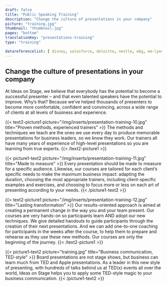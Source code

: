 ```yaml
---
draft: false
title: "Public Speaking Training"
description: "Change the culture of presentations in your company"
picture: "training.jpg"
thumbnail: "thumbnail.jpg"
pages: "bottom"
translationKey: "presentations-training"
type: "training"

datareferencelist: [ disney, salesforce, deloitte, nestle, wbg, em-lyon, colombus-consulting, business-france, bpce, bouygues, edf, colas ]
---
```


## Change the culture of presentations in your company

At Ideas on Stage, we believe that everybody has the potential to become a successful presenter – and that even talented speakers have the potential to improve. Why’s that? Because we’ve helped thousands of presenters to become more comfortable, confident and convincing, across a wide range of clients at all levels of business and experience.

{{< text2-picture1 picture="/img/inserts/presentation-training-10.jpg" title="Proven methods, experienced trainers" >}}
The methods and techniques we teach are the ones we use every day to produce memorable presentations for business leaders, so we know they work. Our trainers all have many years of experience of high-level presentations so you are learning from true experts.
{{< /text2-picture1 >}}

{{< picture1-text2 picture="/img/inserts/presentation-training-11.jpg" title="Made to measure" >}}
Every presentation should be made to measure for a specific audience. Likewise, our courses are tailored for each client’s specific needs to make the maximum business impact: adapting the duration, choosing the most appropriate trainers, including client-specific examples and exercises, and choosing to focus more or less on each art of presenting according to your needs.
{{< /picture1-text2 >}}

{{< text2-picture1 picture="/img/inserts/presentation-training-12.jpg" title="Lasting transformation" >}}
Our results-oriented approach is aimed at creating a permanent change in the way you and your team present. Our courses are very hands-on so participants learn AND adopt our new techniques. We give detailed handouts to guide participants through the creation of their next presentations. And we can add one-to-one coaching for participants in the weeks after the course, to help them to prepare and rehearse as they use these new methods. Our courses are only the beginning of the journey.
{{< /text2-picture1 >}}

{{< picture1-text2 picture="training.jpg" title="Business communication, TED-style" >}}
Board presentations are not stage shows, but business can learn much from TED and Apple presentations. As a leader in this new style of presenting, with hundreds of talks behind us at TED(x) events all over the world, Ideas on Stage helps you to apply some TED-style magic to your business communication.
{{< /picture1-text2 >}}